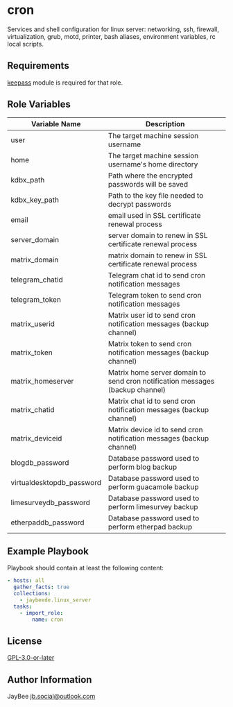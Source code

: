 cron
=========

Services and shell configuration for linux server: networking, ssh, firewall, virtualization, grub, motd, printer, bash aliases, environment variables, rc local scripts.

Requirements
------------

[keepass](../../plugins/modules/keepass.py) module is required for that role.

Role Variables
--------------

Variable Name | Description
------------- | -----------
user | The target machine session username
home | The target machine session username's home directory
kdbx_path | Path where the encrypted passwords will be saved
kdbx_key_path | Path to the key file needed to decrypt passwords
email | email used in SSL certificate renewal process
server_domain | server domain to renew in SSL certificate renewal process
matrix_domain | matrix domain to renew in SSL certificate renewal process
telegram_chatid | Telegram chat id to send cron notification messages
telegram_token | Telegram token to send cron notification messages
matrix_userid | Matrix user id to send cron notification messages (backup channel)
matrix_token | Matrix token to send cron notification messages (backup channel)
matrix_homeserver | Matrix home server domain to send cron notification messages (backup channel)
matrix_chatid | Matrix chat id to send cron notification messages (backup channel)
matrix_deviceid | Matrix device id to send cron notification messages (backup channel)
blogdb_password | Database password used to perform blog backup
virtualdesktopdb_password | Database password used to perform guacamole backup
limesurveydb_password | Database password used to perform limesurvey backup
etherpaddb_password | Database password used to perform etherpad backup

Example Playbook
----------------

Playbook should contain at least the following content:

```yaml
- hosts: all
  gather_facts: true
  collections:
    - jaybeede.linux_server
  tasks:
    - import_role:
        name: cron
```

License
-------

[GPL-3.0-or-later](../../LICENSE)

Author Information
------------------

JayBee <jb.social@outlook.com>
